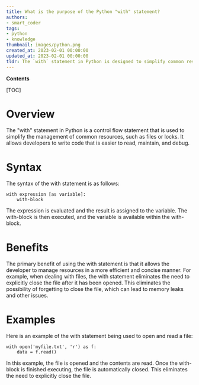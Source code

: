 ```yaml
---
title: What is the purpose of the Python "with" statement?
authors:
- smart_coder
tags:
- python
- knowledge
thumbnail: images/python.png
created_at: 2023-02-01 00:00:00
updated_at: 2023-02-01 00:00:00
tldr: The `with` statement in Python is designed to simplify common resource-management tasks by providing a context manager for wrapping code that allocates and releases resources.
---
```


**Contents**

[TOC]

# Overview
The "with" statement in Python is a control flow statement that is used to simplify the management of common resources, such as files or locks. It allows developers to write code that is easier to read, maintain, and debug.

# Syntax
The syntax of the with statement is as follows:

```
with expression [as variable]:
    with-block
```

The expression is evaluated and the result is assigned to the variable. The with-block is then executed, and the variable is available within the with-block.

# Benefits
The primary benefit of using the with statement is that it allows the developer to manage resources in a more efficient and concise manner. For example, when dealing with files, the with statement eliminates the need to explicitly close the file after it has been opened. This eliminates the possibility of forgetting to close the file, which can lead to memory leaks and other issues.

# Examples
Here is an example of the with statement being used to open and read a file:

```
with open('myfile.txt', 'r') as f:
    data = f.read()
```

In this example, the file is opened and the contents are read. Once the with-block is finished executing, the file is automatically closed. This eliminates the need to explicitly close the file.
